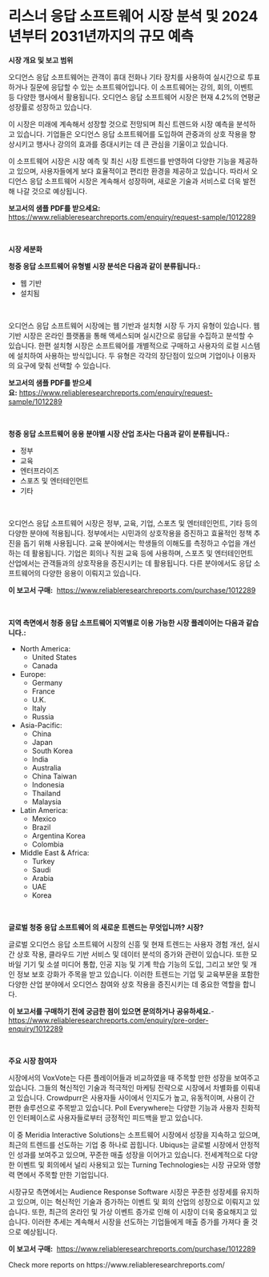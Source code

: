 <p><h1>리스너 응답 소프트웨어 시장 분석 및 2024년부터 2031년까지의 규모 예측</h1></p><p><strong>시장 개요 및 보고 범위</strong></p>
<p><p>오디언스 응답 소프트웨어는 관객이 휴대 전화나 기타 장치를 사용하여 실시간으로 투표하거나 질문에 응답할 수 있는 소프트웨어입니다. 이 소프트웨어는 강의, 회의, 이벤트 등 다양한 행사에서 활용됩니다. 오디언스 응답 소프트웨어 시장은 현재 4.2%의 연평균 성장률로 성장하고 있습니다. </p><p>이 시장은 미래에 계속해서 성장할 것으로 전망되며 최신 트렌드와 시장 예측을 분석하고 있습니다. 기업들은 오디언스 응답 소프트웨어를 도입하여 관중과의 상호 작용을 향상시키고 행사나 강의의 효과를 증대시키는 데 큰 관심을 기울이고 있습니다. </p><p>이 소프트웨어 시장은 시장 예측 및 최신 시장 트렌드를 반영하여 다양한 기능을 제공하고 있으며, 사용자들에게 보다 효율적이고 편리한 환경을 제공하고 있습니다. 따라서 오디언스 응답 소프트웨어 시장은 계속해서 성장하며, 새로운 기술과 서비스로 더욱 발전해 나갈 것으로 예상됩니다.</p></p>
<p><strong>보고서의 샘플 PDF를 받으세요:</strong> <a href="https://www.reliableresearchreports.com/enquiry/request-sample/1012289">https://www.reliableresearchreports.com/enquiry/request-sample/1012289</a></p>
<p>&nbsp;</p>
<p><strong>시장 세분화</strong></p>
<p><strong>청중 응답 소프트웨어 유형별 시장 분석은 다음과 같이 분류됩니다.:</strong></p>
<p><ul><li>웹 기반</li><li>설치됨</li></ul></p>
<p>&nbsp;</p>
<p><p>오디언스 응답 소프트웨어 시장에는 웹 기반과 설치형 시장 두 가지 유형이 있습니다. 웹 기반 시장은 온라인 플랫폼을 통해 액세스되며 실시간으로 응답을 수집하고 분석할 수 있습니다. 한편 설치형 시장은 소프트웨어를 개별적으로 구매하고 사용자의 로컬 시스템에 설치하여 사용하는 방식입니다. 두 유형은 각각의 장단점이 있으며 기업이나 이용자의 요구에 맞춰 선택할 수 있습니다.</p></p>
<p><strong>보고서의 샘플 PDF를 받으세요:</strong>&nbsp;<a href="https://www.reliableresearchreports.com/enquiry/request-sample/1012289">https://www.reliableresearchreports.com/enquiry/request-sample/1012289</a></p>
<p>&nbsp;</p>
<p><strong> 청중 응답 소프트웨어 응용 분야별 시장 산업 조사는 다음과 같이 분류됩니다.:</strong></p>
<p><ul><li>정부</li><li>교육</li><li>엔터프라이즈</li><li>스포츠 및 엔터테인먼트</li><li>기타</li></ul></p>
<p>&nbsp;</p>
<p><p>오디언스 응답 소프트웨어 시장은 정부, 교육, 기업, 스포츠 및 엔터테인먼트, 기타 등의 다양한 분야에 적용됩니다. 정부에서는 시민과의 상호작용을 증진하고 효율적인 정책 추진을 돕기 위해 사용됩니다. 교육 분야에서는 학생들의 이해도를 측정하고 수업을 개선하는 데 활용됩니다. 기업은 회의나 직원 교육 등에 사용하며, 스포츠 및 엔터테인먼트 산업에서는 관객들과의 상호작용을 증진시키는 데 활용됩니다. 다른 분야에서도 응답 소프트웨어의 다양한 응용이 이뤄지고 있습니다.</p></p>
<p><strong>이 보고서 구매:</strong>&nbsp; <a href="https://www.reliableresearchreports.com/purchase/1012289">https://www.reliableresearchreports.com/purchase/1012289</a></p>
<p>&nbsp;</p>
<p><strong>지역 측면에서 청중 응답 소프트웨어 지역별로 이용 가능한 시장 플레이어는 다음과 같습니다.:</strong></p>
<p><ul>
    <li>
        North America:
        <ul>
            <li>United States</li>
            <li>Canada</li>
        </ul>
    </li>
    <li>
        Europe:
        <ul>
            <li>Germany</li>
            <li>France</li>
            <li>U.K.</li>
            <li>Italy</li>
            <li>Russia</li>
        </ul>
    </li>
    <li>
        Asia-Pacific:
        <ul>
            <li>China</li>
            <li>Japan</li>
            <li>South Korea</li>
            <li>India</li>
            <li>Australia</li>
            <li>China Taiwan</li>
            <li>Indonesia</li>
            <li>Thailand</li>
            <li>Malaysia</li>
        </ul>
    </li>
    <li>
        Latin America:
        <ul>
            <li>Mexico</li>
            <li>Brazil</li>
            <li>Argentina Korea</li>
            <li>Colombia</li>
        </ul>
    </li>
    <li>
        Middle East & Africa:
        <ul>
            <li>Turkey</li>
            <li>Saudi</li>
            <li>Arabia</li>
            <li>UAE</li>
            <li>Korea</li>
        </ul>
    </li>
    </ul></p>
<p>&nbsp;</p>
<p><strong>글로벌 청중 응답 소프트웨어 의 새로운 트렌드는 무엇입니까? 시장?</strong></p>
<p><p>글로벌 오디언스 응답 소프트웨어 시장의 신흥 및 현재 트렌드는 사용자 경험 개선, 실시간 상호 작용, 클라우드 기반 서비스 및 데이터 분석의 증가와 관련이 있습니다. 또한 모바일 기기 및 소셜 미디어 통합, 인공 지능 및 기계 학습 기능의 도입, 그리고 보안 및 개인 정보 보호 강화가 주목을 받고 있습니다. 이러한 트렌드는 기업 및 교육부문을 포함한 다양한 산업 분야에서 오디언스 참여와 상호 작용을 증진시키는 데 중요한 역할을 합니다.</p></p>
<p><strong>이 보고서를 구매하기 전에 궁금한 점이 있으면 문의하거나 공유하세요.</strong>- <a href="https://www.reliableresearchreports.com/enquiry/pre-order-enquiry/1012289">https://www.reliableresearchreports.com/enquiry/pre-order-enquiry/1012289</a></p>
<p>&nbsp;</p>
<p><strong>주요 시장 참여자</strong></p>
<p><p>시장에서의 VoxVote는 다른 플레이어들과 비교하였을 때 주목할 만한 성장을 보여주고 있습니다. 그들의 혁신적인 기술과 적극적인 마케팅 전략으로 시장에서 차별화를 이뤄내고 있습니다. Crowdpurr은 사용자들 사이에서 인지도가 높고, 유동적이며, 사용이 간편한 솔루션으로 주목받고 있습니다. Poll Everywhere는 다양한 기능과 사용자 친화적인 인터페이스로 사용자들로부터 긍정적인 피드백을 받고 있습니다.</p><p>이 중 Meridia Interactive Solutions는 소프트웨어 시장에서 성장을 지속하고 있으며, 최근의 트렌드를 선도하는 기업 중 하나로 꼽힙니다. Ubiqus는 글로벌 시장에서 안정적인 성과를 보여주고 있으며, 꾸준한 매출 성장을 이어가고 있습니다. 전세계적으로 다양한 이벤트 및 회의에서 널리 사용되고 있는 Turning Technologies는 시장 규모와 영향력 면에서 주목할 만한 기업입니다.</p><p>시장규모 측면에서는 Audience Response Software 시장은 꾸준한 성장세를 유지하고 있으며, 이는 혁신적인 기술과 증가하는 이벤트 및 회의 산업의 성장으로 이뤄지고 있습니다. 또한, 최근의 온라인 및 가상 이벤트 증가로 인해 이 시장이 더욱 중요해지고 있습니다. 이러한 추세는 계속해서 시장을 선도하는 기업들에게 매출 증가를 가져다 줄 것으로 예상됩니다.</p></p>
<p><strong>이 보고서 구매:</strong>&nbsp;&nbsp;<a href="https://www.reliableresearchreports.com/purchase/1012289">https://www.reliableresearchreports.com/purchase/1012289</a></p>
<p>Check more reports on https://www.reliableresearchreports.com/</p>
